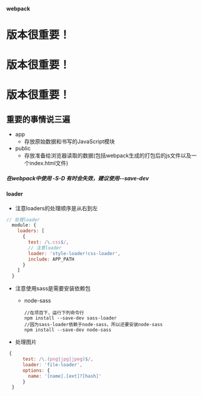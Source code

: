 #### webpack

# 版本很重要！

# 版本很重要！

# 版本很重要！

## 重要的事情说三遍

* app
  * 存放原始数据和书写的JavaScript模块
* public
  * 存放准备给浏览器读取的数据(包括webpack生成的打包后的js文件以及一个index.html文件)


##### 在webpack中使用 -S-D 有时会失效，建议使用--save-dev

#### loader

* 注意loaders的处理顺序是从右到左
```javascript
// 处理loader
  module: {
    loaders: [
      {
        test: /\.css$/,
        // 注意loader
        loader: 'style-loader!css-loader',
        include: APP_PATH
      }
    ]
  }
```

* 注意使用sass是需要安装依赖包

  * node-sass

    ```
    //在项目下，运行下列命令行
    npm install --save-dev sass-loader
    //因为sass-loader依赖于node-sass，所以还要安装node-sass
    npm install --save-dev node-sass
    ```

* 处理图片
 ``` javascript
  {
       test: /\.(png|jpg|jpeg)$/,
       loader: 'file-loader',
       options: {
         name: '[name].[ext]?[hash]'
       }
   }

 ```

